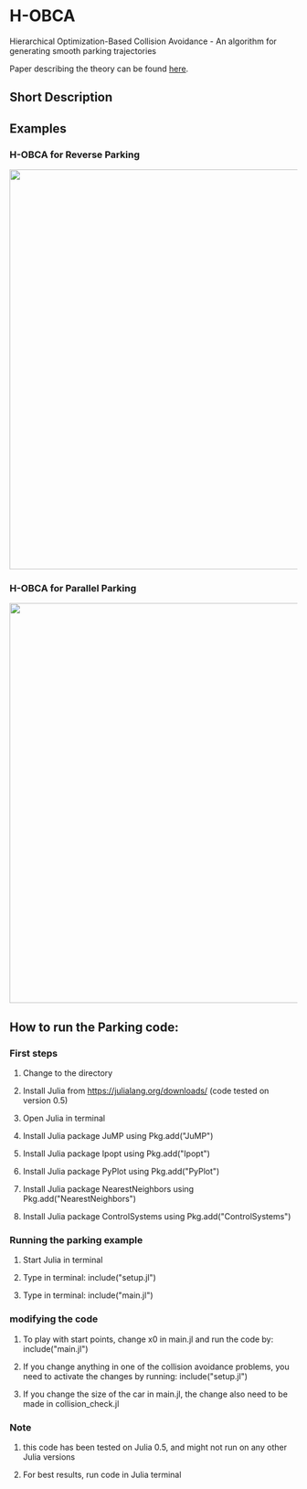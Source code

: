 # H-OBCA
Hierarchical Optimization-Based Collision Avoidance - An algorithm for generating smooth parking trajectories 

Paper describing the theory can be found [here](http://arxiv.org/abs/1711.03449).

## Short Description



## Examples

### H-OBCA for Reverse Parking
<img src="https://github.com/XiaojingGeorgeZhang/H-OBCA/images/TrajReverseHOBCA.gif" width="700" />

### H-OBCA for Parallel Parking
<img src="https://github.com/XiaojingGeorgeZhang/H-OBCA/images/TrajParallelHOBCA.gif" width="700" />


## How to run the Parking code:

### First steps

1. Change to the directory

2. Install Julia from https://julialang.org/downloads/ (code tested on version 0.5) 

3. Open Julia in terminal

4. Install Julia package JuMP using Pkg.add("JuMP")

5. Install Julia package Ipopt using Pkg.add("Ipopt")

6. Install Julia package PyPlot using Pkg.add("PyPlot")

7. Install Julia package NearestNeighbors using Pkg.add("NearestNeighbors")

8. Install Julia package ControlSystems using Pkg.add("ControlSystems")


### Running the parking example 

1. Start Julia in terminal

2. Type in terminal: include("setup.jl")

3. Type in terminal: include("main.jl")


### modifying the code 

1. To play with start points, change x0 in main.jl and run 
the code by: include("main.jl")

2. If you change anything in one of the collision avoidance
problems, you need to activate the changes by running:
include("setup.jl")

3. If you change the size of the car in main.jl, the change 
also need to be made in collision_check.jl

### Note
1. this code has been tested on Julia 0.5, and might not run on any other Julia versions

2. For best results, run code in Julia terminal
